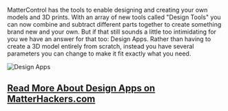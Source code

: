 MatterControl has the tools to enable designing and creating your own models and 3D prints. With an array of new tools called "Design Tools" you can now combine and subtract different parts together to create something brand new and your own. But if that still sounds a little too intimidating for you we have an answer for that too: Design Apps. Rather than having to create a 3D model entirely from scratch, instead you have several parameters you can change to make it fit exactly what you need.

![Design Apps](https://lh3.googleusercontent.com/dshWx4m208jj7S0ochB0HRORvZ7nVcmh_lfbEiePNTigELHHkdz7VHVm9twVsQvOZ8ub0P23o9RESY41zx4ABVfllA=s300)

## [Read More About Design Apps on MatterHackers.com](https://www.matterhackers.com/articles/mattercontrol-design-apps)

